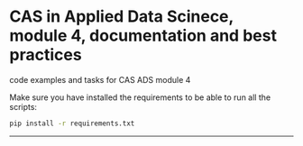 # CAS in Applied Data Scinece, module 4, documentation and best practices

code examples and tasks for CAS ADS module 4

Make sure you have installed the requirements to be able to run all the scripts:

```bash
pip install -r requirements.txt
```

---